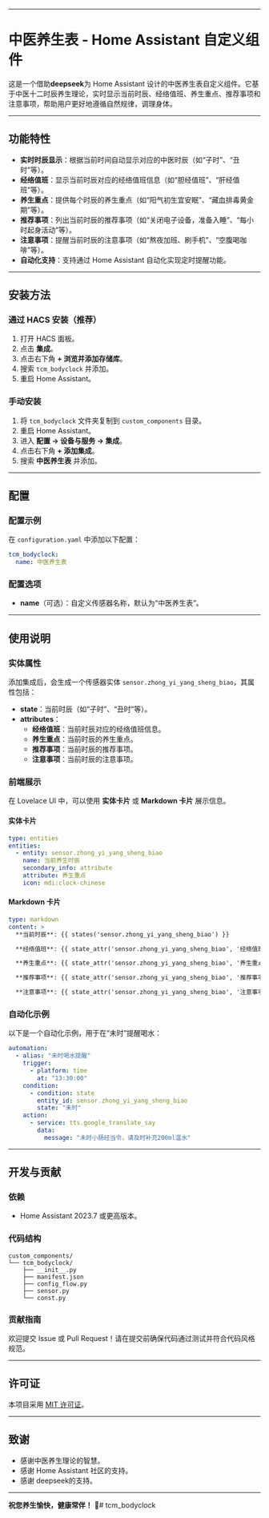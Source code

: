 
---

# 中医养生表 - Home Assistant 自定义组件

这是一个借助**deepseek**为 Home Assistant 设计的中医养生表自定义组件。它基于中医十二时辰养生理论，实时显示当前时辰、经络值班、养生重点、推荐事项和注意事项，帮助用户更好地遵循自然规律，调理身体。

---

## 功能特性

- **实时时辰显示**：根据当前时间自动显示对应的中医时辰（如“子时”、“丑时”等）。
- **经络值班**：显示当前时辰对应的经络值班信息（如“胆经值班”、“肝经值班”等）。
- **养生重点**：提供每个时辰的养生重点（如“阳气初生宜安眠”、“藏血排毒黄金期”等）。
- **推荐事项**：列出当前时辰的推荐事项（如“关闭电子设备，准备入睡”、“每小时起身活动”等）。
- **注意事项**：提醒当前时辰的注意事项（如“熬夜加班、刷手机”、“空腹喝咖啡”等）。
- **自动化支持**：支持通过 Home Assistant 自动化实现定时提醒功能。

---

## 安装方法

### 通过 HACS 安装（推荐）
1. 打开 HACS 面板。
2. 点击 **集成**。
3. 点击右下角 **+ 浏览并添加存储库**。
4. 搜索 `tcm_bodyclock` 并添加。
5. 重启 Home Assistant。

### 手动安装
1. 将 `tcm_bodyclock` 文件夹复制到 `custom_components` 目录。
2. 重启 Home Assistant。
3. 进入 **配置 -> 设备与服务 -> 集成**。
4. 点击右下角 **+ 添加集成**。
5. 搜索 **中医养生表** 并添加。

---

## 配置

### 配置示例
在 `configuration.yaml` 中添加以下配置：

```yaml
tcm_bodyclock:
  name: 中医养生表
```

### 配置选项
- **name**（可选）：自定义传感器名称，默认为“中医养生表”。

---

## 使用说明

### 实体属性
添加集成后，会生成一个传感器实体 `sensor.zhong_yi_yang_sheng_biao`，其属性包括：
- **state**：当前时辰（如“子时”、“丑时”等）。
- **attributes**：
  - **经络值班**：当前时辰对应的经络值班信息。
  - **养生重点**：当前时辰的养生重点。
  - **推荐事项**：当前时辰的推荐事项。
  - **注意事项**：当前时辰的注意事项。

### 前端展示
在 Lovelace UI 中，可以使用 **实体卡片** 或 **Markdown 卡片** 展示信息。

#### 实体卡片
```yaml
type: entities
entities:
  - entity: sensor.zhong_yi_yang_sheng_biao
    name: 当前养生时辰
    secondary_info: attribute
    attribute: 养生重点
    icon: mdi:clock-chinese
```

#### Markdown 卡片
```yaml
type: markdown
content: >
  **当前时辰**: {{ states('sensor.zhong_yi_yang_sheng_biao') }}

  **经络值班**: {{ state_attr('sensor.zhong_yi_yang_sheng_biao', '经络值班') }}

  **养生重点**: {{ state_attr('sensor.zhong_yi_yang_sheng_biao', '养生重点') }}

  **推荐事项**: {{ state_attr('sensor.zhong_yi_yang_sheng_biao', '推荐事项') }}

  **注意事项**: {{ state_attr('sensor.zhong_yi_yang_sheng_biao', '注意事项') }}
```

### 自动化示例
以下是一个自动化示例，用于在“未时”提醒喝水：

```yaml
automation:
  - alias: "未时喝水提醒"
    trigger:
      - platform: time
        at: "13:30:00"
    condition:
      - condition: state
        entity_id: sensor.zhong_yi_yang_sheng_biao
        state: "未时"
    action:
      - service: tts.google_translate_say
        data:
          message: "未时小肠经当令，请及时补充200ml温水"
```

---

## 开发与贡献

### 依赖
- Home Assistant 2023.7 或更高版本。

### 代码结构
```
custom_components/
└── tcm_bodyclock/
    ├── __init__.py
    ├── manifest.json
    ├── config_flow.py
    ├── sensor.py
    └── const.py
```

### 贡献指南
欢迎提交 Issue 或 Pull Request！请在提交前确保代码通过测试并符合代码风格规范。

---

## 许可证

本项目采用 [MIT 许可证](LICENSE)。

---

## 致谢

- 感谢中医养生理论的智慧。
- 感谢 Home Assistant 社区的支持。
- 感谢 deepseek的支持。

---


**祝您养生愉快，健康常伴！** 🌿# tcm_bodyclock
